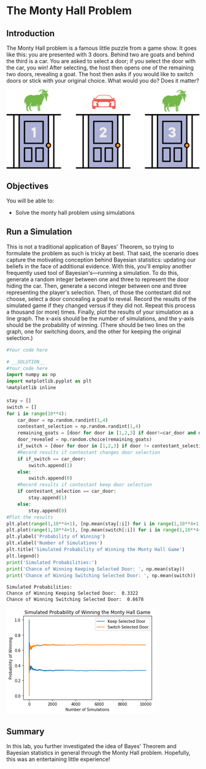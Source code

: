
# The Monty Hall Problem

## Introduction

The Monty Hall problem is a famous little puzzle from a game show. It goes like this: you are presented with 3 doors. Behind two are goats and behind the third is a car. You are asked to select a door; if you select the door with the car, you win! After selecting, the host then opens one of the remaining two doors, revealing a goat. The host then asks if you would like to switch doors or stick with your original choice. What would you do? Does it matter?

<img src="images/Image_58_MontyHall.png">

## Objectives

You will be able to:
* Solve the monty hall problem using simulations

## Run a Simulation

This is not a traditional application of Bayes' Theorem, so trying to formulate the problem as such is tricky at best. That said, the scenario does capture the motivating conception behind Bayesian statistics: updating our beliefs in the face of additional evidence. With this, you'll employ another frequently used tool of Bayesian's&mdash;running a simulation. To do this, generate a random integer between one and three to represent the door hiding the car. Then, generate a second integer between one and three representing the player's selection. Then, of those the contestant did not choose, select a door concealing a goat to reveal. Record the results of the simulated game if they changed versus if they did not. Repeat this process a thousand (or more) times. Finally, plot the results of your simulation as a line graph. The x-axis should be the number of simulations, and the y-axis should be the probability of winning. (There should be two lines on the graph, one for switching doors, and the other for keeping the original selection.)


```python
#Your code here
```


```python
# __SOLUTION__ 
#Your code here
import numpy as np
import matplotlib.pyplot as plt
%matplotlib inline

stay = []
switch = []
for i in range(10**4):
    car_door = np.random.randint(1,4)
    contestant_selection = np.random.randint(1,4)
    remaining_goats = [door for door in [1,2,3] if door!=car_door and door !=contestant_selection]
    door_revealed = np.random.choice(remaining_goats)
    if_switch = [door for door in [1,2,3] if door != contestant_selection and door != door_revealed][0]
    #Record results if contestant changes door selection
    if if_switch == car_door:
        switch.append(1)
    else:
        switch.append(0)
    #Record results if contestant keep door selection
    if contestant_selection == car_door:
        stay.append(1)
    else:
        stay.append(0)
#Plot the results
plt.plot(range(1,10**4+1), [np.mean(stay[:i]) for i in range(1,10**4+1)], label='Keep Selected Door')
plt.plot(range(1,10**4+1), [np.mean(switch[:i]) for i in range(1,10**4+1)], label='Switch Selected Door')
plt.ylabel('Probability of Winning')
plt.xlabel('Number of Simulations')
plt.title('Simulated Probability of Winning the Monty Hall Game')
plt.legend()
print('Simulated Probabilities:')
print('Chance of Winning Keeping Selected Door: ', np.mean(stay))
print('Chance of Winning Switching Selected Door: ', np.mean(switch))
```

    Simulated Probabilities:
    Chance of Winning Keeping Selected Door:  0.3322
    Chance of Winning Switching Selected Door:  0.6678



![png](index_files/index_3_1.png)


## Summary

In this lab, you further investigated the idea of Bayes' Theorem and Bayesian statistics in general through the Monty Hall problem. Hopefully, this was an entertaining little experience! 

